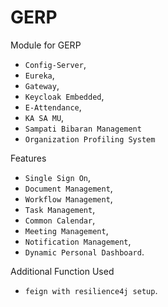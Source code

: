 # GERP

Module for GERP
- `Config-Server`,
- `Eureka`,
- `Gateway`,
- `Keycloak Embedded`,
- `E-Attendance`,
- `KA SA MU`,
- `Sampati Bibaran Management`
- `Organization Profiling System`

Features
- `Single Sign On`,
- `Document Management`,
- `Workflow Management`,
- `Task Management`,
- `Common Calendar`,
- `Meeting Management`,
- `Notification Management`,
- `Dynamic Personal Dashboard`.

Additional Function Used
- `feign with resilience4j setup`.
  
